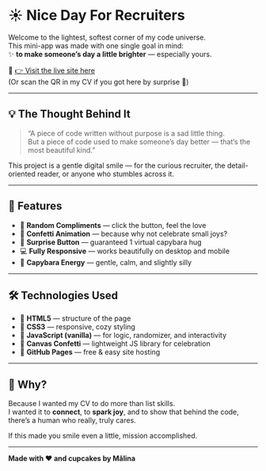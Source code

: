 # ☀️ Nice Day For Recruiters

Welcome to the lightest, softest corner of my code universe.  
This mini-app was made with one single goal in mind:  
✨ **to make someone’s day a little brighter** — especially yours.

🔗 [👉 Visit the live site here](https://malinadumitrescu.github.io/NiceDayForRecruiters/)  
(Or scan the QR in my CV if you got here by surprise 👀)

---

## 💡 The Thought Behind It

> “A piece of code written without purpose is a sad little thing.  
> But a piece of code used to make someone’s day better — that’s the most beautiful kind.”

This project is a gentle digital smile — for the curious recruiter, the detail-oriented reader, or anyone who stumbles across it.

---

## 🧁 Features

- 🎉 **Random Compliments** — click the button, feel the love
- 🎊 **Confetti Animation** — because why not celebrate small joys?
- 🐾 **Surprise Button** — guaranteed 1 virtual capybara hug
- 💻 **Fully Responsive** — works beautifully on desktop and mobile
- 🐹 **Capybara Energy** — gentle, calm, and slightly silly

---

## 🛠️ Technologies Used

- 🧱 **HTML5** — structure of the page  
- 🎨 **CSS3** — responsive, cozy styling  
- 🧠 **JavaScript (vanilla)** — for logic, randomizer, and interactivity  
- 🎊 **Canvas Confetti** — lightweight JS library for celebration  
- 🚀 **GitHub Pages** — free & easy site hosting

---

## 🌼 Why?

Because I wanted my CV to do more than list skills.  
I wanted it to **connect**, to **spark joy**, and to show that behind the code, there’s a human who really, truly cares.

If this made you smile even a little, mission accomplished.

---

**Made with ❤️ and cupcakes by Mălina**
